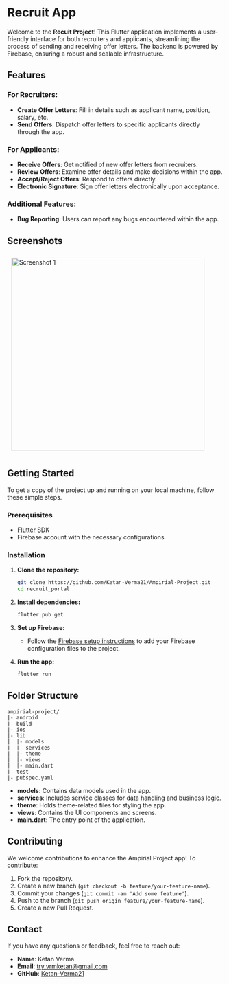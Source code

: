 # Recruit App

Welcome to the **Recuit Project**! This Flutter application implements a user-friendly interface for both recruiters and applicants, streamlining the process of sending and receiving offer letters. The backend is powered by Firebase, ensuring a robust and scalable infrastructure.

## Features

### For Recruiters:
- **Create Offer Letters**: Fill in details such as applicant name, position, salary, etc.
- **Send Offers**: Dispatch offer letters to specific applicants directly through the app.

### For Applicants:
- **Receive Offers**: Get notified of new offer letters from recruiters.
- **Review Offers**: Examine offer details and make decisions within the app.
- **Accept/Reject Offers**: Respond to offers directly.
- **Electronic Signature**: Sign offer letters electronically upon acceptance.

### Additional Features:
- **Bug Reporting**: Users can report any bugs encountered within the app.

## Screenshots

<div style="display: flex; overflow-x: auto; padding: 10px; gap: 50px;">
  <img src="https://github.com/Ketan-Verma21/Ampirial-Project/assets/106913278/d24e82c7-e0e2-4ac2-94d4-76f0cb7cd5b9" alt="Screenshot 1" width="450" />
  <img src="https://github.com/Ketan-Verma21/Ampirial-Project/assets/106913278/6e1bf1e8-aaf2-4aac-8df7-959b2af270b8" alt="Screenshot 2" width="450" />
  <img src="https://github.com/Ketan-Verma21/Ampirial-Project/assets/106913278/147c937c-270b-496d-a8c7-a1d1ca23b628" alt="Screenshot 3" width="450" />
  <img src="https://github.com/Ketan-Verma21/Ampirial-Project/assets/106913278/d76fbfb1-4a6b-4945-9a08-cbfc8b5d1ddc" alt="Screenshot 4" width="450" />
  <img src="https://github.com/Ketan-Verma21/Ampirial-Project/assets/106913278/bc68ddd8-2bae-4764-888c-6b1dbca01900" alt="Screenshot 5" width="450" />
  <img src="https://github.com/Ketan-Verma21/Ampirial-Project/assets/106913278/5a38ef45-48c6-48db-bf1a-3ede7baf60b7" alt="Screenshot 6" width="450" />
  <img src="https://github.com/Ketan-Verma21/Ampirial-Project/assets/106913278/2be66302-5ebb-41ad-abe4-57c47faa82ba" alt="Screenshot 7" width="450" />
  <img src="https://github.com/Ketan-Verma21/Ampirial-Project/assets/106913278/b066827c-4563-4326-990e-25e49cc38caf" alt="Screenshot 8" width="450" />
  <img src="https://github.com/Ketan-Verma21/Ampirial-Project/assets/106913278/7dd8187a-f1bd-4182-a1b2-5d0e33e2da4d" alt="Screenshot 9" width="450" />
  <img src="https://github.com/Ketan-Verma21/Ampirial-Project/assets/106913278/54ece24a-55f0-4f76-82d3-f55cbaacbaec" alt="Screenshot 10" width="450" />
</div>

## Getting Started

To get a copy of the project up and running on your local machine, follow these simple steps.

### Prerequisites

- [Flutter](https://flutter.dev/docs/get-started/install) SDK
- Firebase account with the necessary configurations

### Installation

1. **Clone the repository:**
   ```bash
   git clone https://github.com/Ketan-Verma21/Ampirial-Project.git
   cd recruit_portal
   ```

2. **Install dependencies:**
   ```bash
   flutter pub get
   ```

3. **Set up Firebase:**
   - Follow the [Firebase setup instructions](https://firebase.google.com/docs/flutter/setup) to add your Firebase configuration files to the project.

4. **Run the app:**
   ```bash
   flutter run
   ```

## Folder Structure

```
ampirial-project/
|- android
|- build
|- ios
|- lib
|  |- models
|  |- services
|  |- theme
|  |- views
|  |- main.dart
|- test
|- pubspec.yaml
```

- **models**: Contains data models used in the app.
- **services**: Includes service classes for data handling and business logic.
- **theme**: Holds theme-related files for styling the app.
- **views**: Contains the UI components and screens.
- **main.dart**: The entry point of the application.

## Contributing

We welcome contributions to enhance the Ampirial Project app! To contribute:

1. Fork the repository.
2. Create a new branch (`git checkout -b feature/your-feature-name`).
3. Commit your changes (`git commit -am 'Add some feature'`).
4. Push to the branch (`git push origin feature/your-feature-name`).
5. Create a new Pull Request.

## Contact

If you have any questions or feedback, feel free to reach out:

- **Name**: Ketan Verma
- **Email**: try.vrmketan@gmail.com
- **GitHub**: [Ketan-Verma21](https://github.com/Ketan-Verma21)
